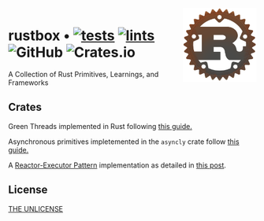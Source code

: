 <img align="right" width="150" height="150" top="100" src="./assets/rust.png">

# rustbox • [![tests](https://github.com/abigger87/rustbox/actions/workflows/tests.yaml/badge.svg)](https://github.com/abigger87/rustbox/actions/workflows/tests.yaml) [![lints](https://github.com/abigger87/rustbox/actions/workflows/lints.yaml/badge.svg)](https://github.com/abigger87/rustbox/actions/workflows/lints.yaml) ![GitHub](https://img.shields.io/github/license/abigger87/rustbox)  ![Crates.io](https://img.shields.io/crates/v/rustbox)

A Collection of Rust Primitives, Learnings, and Frameworks


## Crates

Green Threads implemented in Rust following [this guide.](https://cfsamson.gitbook.io/green-threads-explained-in-200-lines-of-rust/)

Asynchronous primitives impletemented in the `asyncly` crate follow [this guide.](https://cfsamson-1.gitbook.io/async-basics-explained-with-rust/)

A [Reactor-Executor Pattern](https://tianpan.co/blog/2015-01-13-understanding-reactor-pattern-for-highly-scalable-i-o-bound-web-server) implementation as detailed in [this post](https://cfsamsonbooks.gitbook.io/epoll-kqueue-iocp-explained/appendix-1/reactor-executor-pattern).


## License

[THE UNLICENSE](https://github.com/abigger87/rustbox/blob/master/LICENSE)
